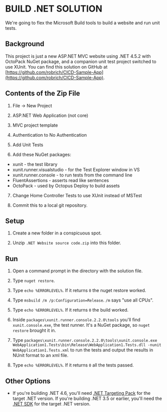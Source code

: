 BUILD .NET SOLUTION
===================

We're going to flex the Microsoft Build tools to build a website and run unit tests.

Background
----------

This project is just a new ASP.NET MVC website using .NET 4.5.2 with OctoPack NuGet package, and a companion unit test project switched to use XUnit.  You can find this solution on GitHub at [https://github.com/robrich/CICD-Sample-App](https://github.com/robrich/CICD-Sample-App).


Contents of the Zip File
------------------------

1. File -> New Project

2. ASP.NET Web Application (not core)

3. MVC project template

4. Authentication to No Authentication

5. Add Unit Tests

6. Add these NuGet packages:

  - xunit - the test library
  - xunit.runner.visualstudio - for the Test Explorer window in VS
  - xunit.runner.console - to run tests from the command line
  - FluentAssertions - asserts read like sentences
  - OctoPack - used by Octopus Deploy to build assets

7. Change Home Controller Tests to use XUnit instead of MSTest

8. Commit this to a local git repository.


Setup
-----

1. Create a new folder in a conspicuous spot.

2. Unzip `.NET Website source code.zip` into this folder.


Run
---

1. Open a command prompt in the directory with the solution file.

2. Type `nuget restore`.

3. Type `echo %ERRORLEVEL%`.  If it returns `0` the nuget restore worked.

4. Type `msbuild /m /p:Configuration=Release`.  `/m` says "use all CPUs".

5. Type `echo %ERRORLEVEL%`.  If it returns `0` the build worked.

6. Inside `packages\xunit.runner.console.2.2.0\tools` you'll find `xunit.console.exe`, the test runner.  It's a NuGet package, so `nuget restore` brought it in.

7. Type `packages\xunit.runner.console.2.2.0\tools\xunit.console.exe WebApplication1.Tests\bin\Release\WebApplication1.Tests.dll -nunit WebApplication1.Tests.xml` to run the tests and output the results in NUnit format to an xml file.

8. Type `echo %ERRORLEVEL%`.  If it returns `0` all the tests passed.


Other Options
-------------

- If you're building .NET 4.6, you'll need [.NET Targeting Pack](https://www.microsoft.com/net/targeting) for the target .NET version.  If you're building .NET 3.5 or earlier, you'll need the [.NET SDK](http://getdotnet.azurewebsites.net/target-dotnet-platforms.html) for the target .NET version.
